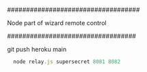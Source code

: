 
###################################

Node part of wizard remote control

##################################


git push heroku main


```js
  node relay.js supersecret 8081 8082
```